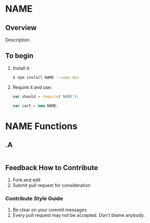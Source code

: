 # NAME

## Overview

Description

## To begin

 1. Install it:

    ```bash
    $ npm install NAME --save-dev
    ```

 2. Require it and use:

    ```js
    var should = require('NAME');

    var cart = new NAME;
    ```



# NAME Functions

## .A


```js
 ```

## Feedback How to Contribute

 1. Fork and edit
 2. Submit pull request for consideration

### Contribute Style Guide

 1. Be clear on your commit messages
 2. Every pull request may not be accepted. Don't blame anybody.